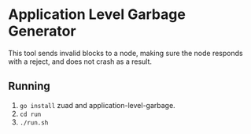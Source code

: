 # Application Level Garbage Generator
This tool sends invalid blocks to a node, making sure the node responds with a reject, and does not crash as a result.

## Running
 1. `go install` zuad and application-level-garbage.
 2. `cd run`
 3. `./run.sh`


